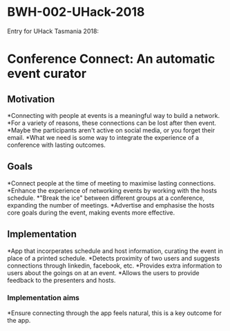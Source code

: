# BWH-002-UHack-2018
Entry for UHack Tasmania 2018:

# Conference Connect: An automatic event curator

## Motivation
*Connecting with people at events is a meaningful way to build a network.
*For a variety of reasons, these connections can be lost after then event.
*Maybe the participants aren't active on social media, or you forget their email.
*What we need is some way to integrate the experience of a conference with lasting outcomes.

## Goals
*Connect people at the time of meeting to maximise lasting connections.
*Enhance the experience of networking events by working with the hosts schedule.
*"Break the ice" between different groups at a conference, expanding the number of meetings.
*Advertise and emphasise the hosts core goals during the event, making events more effective.

## Implementation
*App that incorperates schedule and host information, curating the event in place of a printed schedule.
*Detects proximity of two users and suggests connections through linkedin, facebook, etc.
*Provides extra information to users about the goings on at an event.
*Allows the users to provide feedback to the presenters and hosts.

### Implementation aims
*Ensure connecting through the app feels natural, this is a key outcome for the app.


